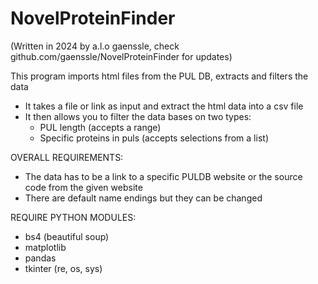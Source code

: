 # NovelProteinFinder
(Written in 2024 by a.l.o gaenssle, check github.com/gaenssle/NovelProteinFinder for updates)

This program imports html files from the PUL DB, extracts and filters the data
- It takes a file or link as input and extract the html data into a csv file
- It then allows you to filter the data bases on two types:
	* PUL length (accepts a range)
	* Specific proteins in puls (accepts selections from a list)


OVERALL REQUIREMENTS:
- The data has to be a link to a specific PULDB website or the source code from the given website
- There are default name endings but they can be changed

REQUIRE PYTHON MODULES:
- bs4 (beautiful soup)
- matplotlib
- pandas
- tkinter
(re, os, sys)


